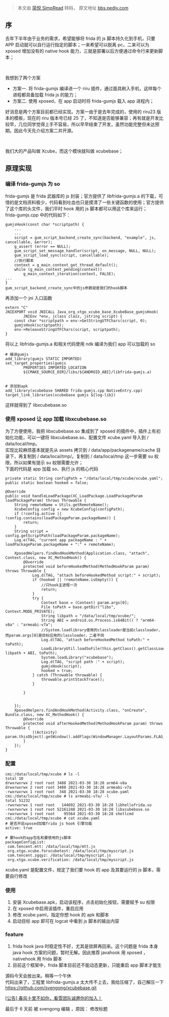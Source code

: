 > 本文由 [简悦 SimpRead](http://ksria.com/simpread/) 转码， 原文地址 [bbs.pediy.com](https://bbs.pediy.com/thread-266784.htm)

序
-

去年下半年由于业务的需求，希望能够将 frida 的 js 脚本持久化到手机，只要 APP 启动就可以自行运行指定的脚本；一来希望可以脱离 pc，二来可以为 xposed 增加没有的 native hook 能力，三就是部署以后方便通过命令行来更新脚本；

 

我想到了两个方案

*   方案一. 将 frida-gumjs 编译进一个 riru 插件，通过面具刷入手机，这样每个进程都具备加载 frida js 的能力；
*   方案二. 使用 xposed，在 app 启动时将 frida-gumjs 载入 app 进程内；

好消息是两个方案目前都已经实现。方案一由于是去年完成的，使用的 riru23 版本的模板，现在的 riru 版本号已经 25 了，不知道是否能够兼容；再有就是开发比较早，几位同学觉得上手不容易，所以早早结束了开发，虽然功能完整但未达预期。因此今天先介绍方案二并开源。

 

我们大的产品叫做 Xcube，而这个模块就叫做 xcubebase；

原理实现
----

### 编译 frida-gumjs 为 so

frida-gumjs 是 frida 武器库的 js 封装；官方提供了 libfrida-gumjs.a 的下载，可惜的是文档资料极少，代码看到吐血也只是摸清了一些关键函数的使用；官方提供了这个库的头文件，我们平时 hook 用的 js 脚本都可以用这个库来运行；  
frida-gumjs.cpp 中的代码如下：

```
gumjsHook(const char *scriptpath) {
    ...
    ...
    script = gum_script_backend_create_sync(backend, "example", js, cancellable, &error);
    g_assert (error == NULL);
    gum_script_set_message_handler(script, on_message, NULL, NULL);
    gum_script_load_sync(script, cancellable);
    //执行脚本
    context = g_main_context_get_thread_default();
    while (g_main_context_pending(context))
        g_main_context_iteration(context, FALSE);
...
}
gum_script_backend_create_sync中的js参数就是我们的hook脚本

```

再添加一个 jni 入口函数

```
extern "C"
JNIEXPORT void JNICALL Java_org_xtgo_xcube_base_XcubeBase_gumjsHook(
        JNIEnv *env, jclass clazz, jstring script) {
    const char *scriptpath = env->GetStringUTFChars(script, 0);
    gumjsHook(scriptpath);
    env->ReleaseStringUTFChars(script, scriptpath);
}

```

将以上 libfrida-gumjs.a 和相关代码使用 ndk 编译为我们 app 可以加载的 so

```
# 编译gumjs
add_library(gumjs STATIC IMPORTED)
set_target_properties(gumjs
        PROPERTIES IMPORTED_LOCATION
        ${CMAKE_SOURCE_DIR}/libs/${ANDROID_ABI}/libfrida-gumjs.a)
 
 
# 添加到apk
add_library(xcubebase SHARED frida-gumjs.cpp NativeEntry.cpp)
target_link_libraries(xcubebase gumjs ${log-lib})

```

这样就得到了 libxcubebase.so

### 使用 xposed 让 app 加载 libxcubebase.so

为了方便使用，我把 libxcubebase.so 集成到了 xposed 的插件中，插件上有初始化功能，可以一键将 libxcubebase.so、配置文件 xcube.yaml 导入到 / data/local/tmp。  
实现比较麻烦基本就是先从 assets 拷贝到 / data/app/packagename/cache 目录下，再复制到 / data/local/tmp/。复制到 / data/local/tmp 这一步需要 su 权限，所以如果有提示 su 权限需要允许；  
下面的代码是 app 加载 so、执行 js 的核心代码

```
private static String configPath = "/data/local/tmp/xcube/xcube.yaml";
public static boolean hooked = false;
 
@Override
public void handleLoadPackage(XC_LoadPackage.LoadPackageParam loadPackageParam) throws Throwable {
    String remoteName = Utils.getRemoteName();
    XcubeConfig config = new XcubeConfig(configPath);
    if (!config.active || !config.contains(loadPackageParam.packageName)) {
        return;
    }
    String script = config.getScriptPath(loadPackageParam.packageName);
    Log.e(TAG, "current app packageName : " + loadPackageParam.packageName + ":" + remoteName);
 
    XposedHelpers.findAndHookMethod(Application.class, "attach", Context.class, new XC_MethodHook() {
        @Override
        protected void beforeHookedMethod(MethodHookParam param) throws Throwable {
            Log.d(TAG, "attach beforeHookedMethod script:" + script);
            if (hooked || !remoteName.isEmpty()) {
                //只hook主进程一次
                return;
            }
            try {
                Context base = (Context) param.args[0];
                File toPath = base.getDir("libs", Context.MODE_PRIVATE);
                String libpath = "/data/local/tmp/xcube/";
                String ABI = android.os.Process.is64Bit() ? "arm64-v8a" : "armeabi-v7a";
                //System.loadlibrary使用的classloader是当前classloader，而param.args[0]是目标应用的classloader，二者不同
                Log.d(TAG, "attach beforeHookedMethod toPath:" + toPath);
                LoadLibraryUtil.loadSoFile(this.getClass().getClassLoader(), libpath + ABI, toPath);
                System.loadLibrary("xcubebase");
                Log.d(TAG, "script path :" + script);
                gumjsHook(script);
                hooked = true;
            } catch (Throwable throwable) {
                throwable.printStackTrace();
            }
 
        }
 
 
    });
    XposedHelpers.findAndHookMethod(Activity.class, "onCreate", Bundle.class, new XC_MethodHook() {
        @Override
        protected void afterHookedMethod(MethodHookParam param) throws Throwable {
            ((Activity) param.thisObject).getWindow().addFlags(WindowManager.LayoutParams.FLAG_KEEP_SCREEN_ON);
        }
    });
}

```

### 配置

```
cmi:/data/local/tmp/xcube # ls -l
total 10
drwxrwxrwx 2 root root 3488 2021-03-30 18:28 arm64-v8a
drwxrwxrwx 2 root root 3488 2021-03-30 18:28 armeabi-v7a
-rwxrwxrwx 1 root root  348 2021-03-30 18:28 xcube.yaml
cmi:/data/local/tmp/xcube # ls armeabi-v7a/ -l
total 51232
-rwxrwxrwx 1 root root   144692 2021-03-30 18:28 libhellofrida.so
-rwxrwxrwx 1 root root 52161248 2021-03-30 18:28 libxcubebase.so
-rwxrwxrwx 1 root root    95564 2021-03-30 18:28 shellcmd
cmi:/data/local/tmp/xcube # cat xcube.yaml
# 是否开启xposed加载frida js hook 引擎功能
active: true
 
# 要hook的app包名和要使用的js脚本
packageConfigList:
 com.tencent.mtt: /data/local/tmp/mtt.js
 org.xtgo.xcube.forxcubetest: /data/local/tmp/myscript.js
 com.tencent.zgqyz: /data/local/tmp/myscript.js
 org.xtgo.xcube.verification: /data/local/tmp/myscript.js

```

xcube.yaml 是配置文件，规定了我们要 hook 的 app 及其要运行的 js 脚本，需要自行修改

### 使用

1.  安装 Xcubebase.apk，启动该程序，点击初始化按钮，需要赋予 su 权限
2.  在 xposed 中启用该插件，重启应用
3.  修改 xcube.yaml，指定你想 hook 的 apk 和脚本
4.  启动目标 app 即可在 logcat 中看到 js 脚本的输出内容

### feature

1.  frida hook java 时稳定性不好，尤其是锁屏再回来。这个问题是 frida 本身 java hook 方案的问题，暂时无解。因此推荐 javahook 用 xposed ，nativehook 用 frida 脚本
2.  目前这个框架中，frida 脚本目前还不能动态更新，只能重启 app 脚本才能生

源码今天会放出来。稍等一个午休  
代码出来了，工程里 libfrida-gumjs.a 太大传不上去，我给压缩了，自己解压一下  
https://github.com/svengong/xcubebase.git

[[公告] 春风十里不如你，看雪团队诚邀你的加入！](https://mp.weixin.qq.com/s/bJEtd2Fu_MwEjUdkT4H5bQ)

最后于 6 天前 被 svengong 编辑 ，原因： 修改标题